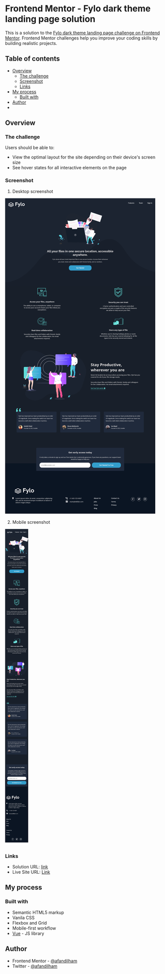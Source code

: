 # Frontend Mentor - Fylo dark theme landing page solution

This is a solution to the [Fylo dark theme landing page challenge on Frontend Mentor](https://www.frontendmentor.io/challenges/fylo-dark-theme-landing-page-5ca5f2d21e82137ec91a50fd). Frontend Mentor challenges help you improve your coding skills by building realistic projects. 

## Table of contents

- [Overview](#overview)
  - [The challenge](#the-challenge)
  - [Screenshot](#screenshot)
  - [Links](#links)
- [My process](#my-process)
  - [Built with](#built-with)
- [Author](#author)
- 
## Overview

### The challenge

Users should be able to:

- View the optimal layout for the site depending on their device's screen size
- See hover states for all interactive elements on the page

### Screenshot

1. Desktop screenshot

![desktop screenshot](./design/desktop-screenshot.png)

2. Mobile screenshot

![mobile screenshot](./design/mobile-screenshot.png)

### Links

- Solution URL: [link](https://github.com/afandilham/frontend-mentor-challenge/tree/main/fylo-landing-page)
- Live Site URL: [Link](https://fylo-landing-dark.surge.sh/)

## My process

### Built with

- Semantic HTML5 markup
- Vanila CSS 
- Flexbox and Grid
- Mobile-first workflow
- [Vue](https://vuejs.org/) - JS library

## Author

- Frontend Mentor - [@afandilham](https://www.frontendmentor.io/profile/afandilham)
- Twitter - [@afandilham](https://www.twitter.com/yourusername)